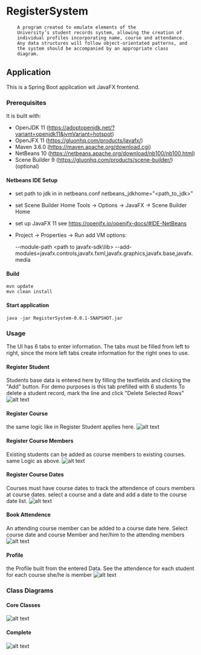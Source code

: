 # RegisterSystem
		A program created to emulate elements of the
        University’s student records system, allowing the creation of
        individual profiles incorporating name, course and attendance.
        Any data structures will follow object-orientated patterns, and
        the system should be accompanied by an appropriate class
        diagram.

## Application
This is a Spring Boot application wit JavaFX frontend.

### Prerequisites
It is built with: 
- OpenJDK 11  (https://adoptopenjdk.net/?variant=openjdk11&jvmVariant=hotspot)
- OpenJFX 11  (https://gluonhq.com/products/javafx/)
- Maven 3.6.0 (https://maven.apache.org/download.cgi)
- NetBeans 10 (https://netbeans.apache.org/download/nb100/nb100.html)
- Scene Builder 9 (https://gluonhq.com/products/scene-builder/) (optional)

#### Netbeans IDE Setup
- set path to jdk in in netbeans.conf netbeans_jdkhome="<path_to_jdk>"
- set Scene Builder Home Tools -> Options -> JavaFX -> Scene Builder Home
- set up JavaFX 11 see https://openjfx.io/openjfx-docs/#IDE-NetBeans
- Project -> Properties -> Run add VM options:

	--module-path <path to javafx-sdk\lib>
	--add-modules=javafx.controls,javafx.fxml,javafx.graphics,javafx.base,javafx.media

#### Build
	mvn update
	mvn clean install 

#### Start application
	java -jar RegisterSystem-0.0.1-SNAPSHOT.jar

### Usage
The UI has 6 tabs to enter information.
The tabs must be filled from left to right, since the more left tabs create information for the right ones to use.

#### Register Student
Students base data is entered here by filling the textfields and clicking the "Add" button.
For demo purposes is this tab prefilled with 6 students
To delete a student record, mark the line and click "Delete Selected Rows"
![alt text](https://github.com/s17001620/RegisterSystem/blob/master/documentation/studentregistration.PNG)

#### Register Course
the same logic like in Register Student applies here.
![alt text](https://github.com/s17001620/RegisterSystem/blob/master/documentation/registercourse.PNG)

#### Register Course Members
Existing students can be added as course members to existing courses.
same Logic as above.
![alt text](https://github.com/s17001620/RegisterSystem/blob/master/documentation/registercoursemember.PNG)

#### Register Course Dates
Courses must have course dates to track the attendence of cours members at course dates.
select a course and a date and add a date to the course date list.
![alt text](https://github.com/s17001620/RegisterSystem/blob/master/documentation/registercoursedate.PNG)

#### Book Attendence
An attending course member can be added to a course date here.
Select course date and course Member and her/him to the attending members
![alt text](https://github.com/s17001620/RegisterSystem/blob/master/documentation/bookAttendence.PNG)

#### Profile
the Profile built from the entered Data.
See the attendence for each student for each course she/he is member
![alt text](https://github.com/s17001620/RegisterSystem/blob/master/documentation/profileview.PNG)

### Class Diagrams
#### Core Classes
![alt text](https://github.com/s17001620/RegisterSystem/blob/master/documentation/mainClasses.png)
#### Complete 
![alt text](https://github.com/s17001620/RegisterSystem/blob/master/documentation/completeClassdiagram.png)